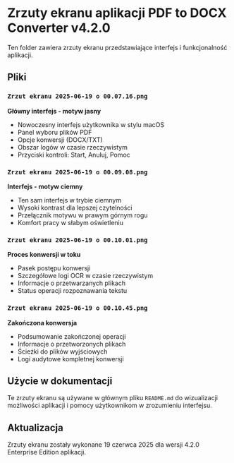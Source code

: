 # Zrzuty ekranu aplikacji PDF to DOCX Converter v4.2.0

Ten folder zawiera zrzuty ekranu przedstawiające interfejs i funkcjonalność aplikacji.

## Pliki

### `Zrzut ekranu 2025-06-19 o 00.07.16.png`
**Główny interfejs - motyw jasny**
- Nowoczesny interfejs użytkownika w stylu macOS
- Panel wyboru plików PDF
- Opcje konwersji (DOCX/TXT)
- Obszar logów w czasie rzeczywistym
- Przyciski kontroli: Start, Anuluj, Pomoc

### `Zrzut ekranu 2025-06-19 o 00.09.08.png`
**Interfejs - motyw ciemny**
- Ten sam interfejs w trybie ciemnym
- Wysoki kontrast dla lepszej czytelności
- Przełącznik motywu w prawym górnym rogu
- Komfort pracy w słabym oświetleniu

### `Zrzut ekranu 2025-06-19 o 00.10.01.png`
**Proces konwersji w toku**
- Pasek postępu konwersji
- Szczegółowe logi OCR w czasie rzeczywistym
- Informacje o przetwarzanych plikach
- Status operacji rozpoznawania tekstu

### `Zrzut ekranu 2025-06-19 o 00.10.45.png`
**Zakończona konwersja**
- Podsumowanie zakończonej operacji
- Informacje o przetworzonych plikach
- Ścieżki do plików wyjściowych
- Logi audytowe kompletnej konwersji

## Użycie w dokumentacji

Te zrzuty ekranu są używane w głównym pliku `README.md` do wizualizacji możliwości aplikacji i pomocy użytkownikom w zrozumieniu interfejsu.

## Aktualizacja

Zrzuty ekranu zostały wykonane 19 czerwca 2025 dla wersji 4.2.0 Enterprise Edition aplikacji.
